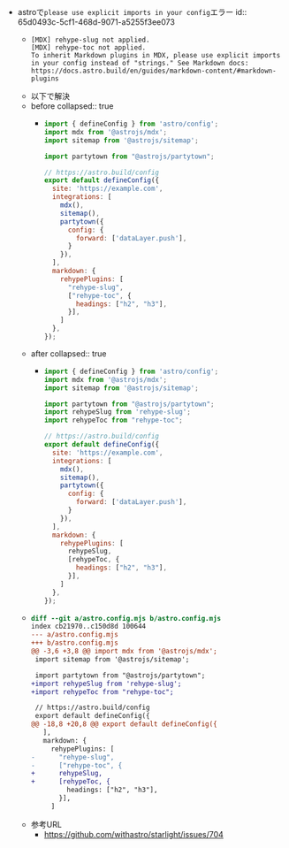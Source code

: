 - astroで`please use explicit imports in your config`エラー
  id:: 65d0493c-5cf1-468d-9071-a5255f3ee073
	- ```
	  [MDX] rehype-slug not applied.
	  [MDX] rehype-toc not applied.
	  To inherit Markdown plugins in MDX, please use explicit imports in your config instead of "strings." See Markdown docs: https://docs.astro.build/en/guides/markdown-content/#markdown-plugins
	  ```
	- 以下で解決
	- before
	  collapsed:: true
		- ```js
		  import { defineConfig } from 'astro/config';
		  import mdx from '@astrojs/mdx';
		  import sitemap from '@astrojs/sitemap';
		  
		  import partytown from "@astrojs/partytown";
		  
		  // https://astro.build/config
		  export default defineConfig({
		    site: 'https://example.com',
		    integrations: [
		      mdx(),
		      sitemap(),
		      partytown({
		        config: {
		          forward: ['dataLayer.push'],
		        }
		      }),
		    ],
		    markdown: {
		      rehypePlugins: [
		        "rehype-slug",
		        ["rehype-toc", {
		          headings: ["h2", "h3"],
		        }],
		      ]
		    },
		  });
		  ```
	- after
	  collapsed:: true
		- ```js
		  import { defineConfig } from 'astro/config';
		  import mdx from '@astrojs/mdx';
		  import sitemap from '@astrojs/sitemap';
		  
		  import partytown from "@astrojs/partytown";
		  import rehypeSlug from 'rehype-slug';
		  import rehypeToc from "rehype-toc";
		  
		  // https://astro.build/config
		  export default defineConfig({
		    site: 'https://example.com',
		    integrations: [
		      mdx(),
		      sitemap(),
		      partytown({
		        config: {
		          forward: ['dataLayer.push'],
		        }
		      }),
		    ],
		    markdown: {
		      rehypePlugins: [
		        rehypeSlug,
		        [rehypeToc, {
		          headings: ["h2", "h3"],
		        }],
		      ]
		    },
		  });
		  ```
	- ```diff
	  diff --git a/astro.config.mjs b/astro.config.mjs
	  index cb21970..c150d8d 100644
	  --- a/astro.config.mjs
	  +++ b/astro.config.mjs
	  @@ -3,6 +3,8 @@ import mdx from '@astrojs/mdx';
	   import sitemap from '@astrojs/sitemap';
	  
	   import partytown from "@astrojs/partytown";
	  +import rehypeSlug from 'rehype-slug';
	  +import rehypeToc from "rehype-toc";
	  
	   // https://astro.build/config
	   export default defineConfig({
	  @@ -18,8 +20,8 @@ export default defineConfig({
	     ],
	     markdown: {
	       rehypePlugins: [
	  -      "rehype-slug",
	  -      ["rehype-toc", {
	  +      rehypeSlug,
	  +      [rehypeToc, {
	           headings: ["h2", "h3"],
	         }],
	       ]
	  ```
	- 参考URL
		- https://github.com/withastro/starlight/issues/704